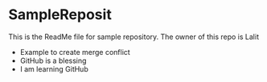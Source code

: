 # SampleReposit
This is the ReadMe file for sample repository.
The owner of this repo is Lalit
- Example to create merge conflict
- GitHub is a blessing
- I am learning GitHub
